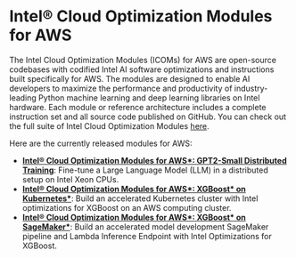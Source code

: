 # Intel® Cloud Optimization Modules for AWS

The Intel Cloud Optimization Modules (ICOMs) for AWS are open-source codebases with codified Intel AI software optimizations and instructions built specifically for AWS. The modules are designed to enable AI developers to maximize the performance and productivity of industry-leading Python machine learning and deep learning libraries on Intel hardware. Each module or reference architecture includes a complete instruction set and all source code published on GitHub. You can check out the full suite of Intel Cloud Optimization Modules [here](https://www.intel.com/content/www/us/en/developer/topic-technology/cloud-optimization.html). 

Here are the currently released modules for AWS:

- **[Intel® Cloud Optimization Modules for AWS*: GPT2-Small Distributed Training](distributed-training/nlp)**: Fine-tune a Large Language Model (LLM) in a distributed setup on Intel Xeon CPUs.
- **[Intel® Cloud Optimization Modules for AWS*: XGBoost* on Kubernetes*](kubernetes/xgboost)**: Build an accelerated Kubernetes cluster with Intel optimizations for XGBoost on an AWS computing cluster.
- **[Intel® Cloud Optimization Modules for AWS*: XGBoost* on  SageMaker*](sagemaker/xgboost)**: Build an accelerated model development SageMaker pipeline and Lambda Inference Endpoint with Intel Optimizations for XGBoost.
